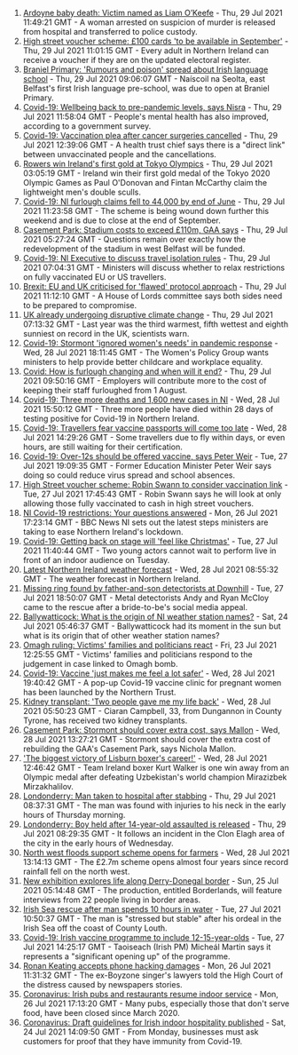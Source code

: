 1. [Ardoyne baby death: Victim named as Liam O’Keefe](https://www.bbc.co.uk/news/uk-northern-ireland-58009834) - Thu, 29 Jul 2021 11:49:21 GMT - A woman arrested on suspicion of murder is released from hospital and transferred to police custody.
2. [High street voucher scheme: £100 cards 'to be available in September'](https://www.bbc.co.uk/news/uk-northern-ireland-58012540) - Thu, 29 Jul 2021 11:01:15 GMT - Every adult in Northern Ireland can receive a voucher if they are on the updated electoral register.
3. [Braniel Primary: 'Rumours and poison' spread about Irish language school](https://www.bbc.co.uk/news/uk-northern-ireland-58010736) - Thu, 29 Jul 2021 09:06:07 GMT - Naíscoil na Seolta, east Belfast's first Irish language pre-school, was due to open at Braniel Primary.
4. [Covid-19: Wellbeing back to pre-pandemic levels, says Nisra](https://www.bbc.co.uk/news/uk-northern-ireland-58012623) - Thu, 29 Jul 2021 11:58:04 GMT - People's mental health has also improved, according to a government survey.
5. [Covid-19: Vaccination plea after cancer surgeries cancelled](https://www.bbc.co.uk/news/uk-northern-ireland-58009128) - Thu, 29 Jul 2021 12:39:06 GMT - A health trust chief says there is a "direct link" between unvaccinated people and the cancellations.
6. [Rowers win Ireland's first gold at Tokyo Olympics](https://www.bbc.co.uk/sport/olympics/58007573) - Thu, 29 Jul 2021 03:05:19 GMT - Ireland win their first gold medal of the Tokyo 2020 Olympic Games as Paul O'Donovan and Fintan McCarthy claim the lightweight men's double sculls.
7. [Covid-19: NI furlough claims fell to 44,000 by end of June](https://www.bbc.co.uk/news/uk-northern-ireland-58009132) - Thu, 29 Jul 2021 11:23:58 GMT - The scheme is being wound down further this weekend and is due to close at the end of September.
8. [Casement Park: Stadium costs to exceed £110m, GAA says](https://www.bbc.co.uk/news/uk-northern-ireland-58005434) - Thu, 29 Jul 2021 05:27:24 GMT - Questions remain over exactly how the redevelopment of the stadium in west Belfast will be funded.
9. [Covid-19: NI Executive to discuss travel isolation rules](https://www.bbc.co.uk/news/uk-northern-ireland-58004816) - Thu, 29 Jul 2021 07:04:31 GMT - Ministers will discuss whether to relax restrictions on fully vaccinated EU or US travellers.
10. [Brexit: EU and UK criticised for 'flawed' protocol approach](https://www.bbc.co.uk/news/uk-northern-ireland-58004374) - Thu, 29 Jul 2021 11:12:10 GMT - A House of Lords committee says both sides need to be prepared to compromise.
11. [UK already undergoing disruptive climate change](https://www.bbc.co.uk/news/science-environment-57988023) - Thu, 29 Jul 2021 07:13:32 GMT - Last year was the third warmest, fifth wettest and eighth sunniest on record in the UK, scientists warn.
12. [Covid-19: Stormont 'ignored women's needs' in pandemic response](https://www.bbc.co.uk/news/uk-northern-ireland-58005429) - Wed, 28 Jul 2021 18:11:45 GMT - The Women's Policy Group wants ministers to help provide better childcare and workplace equality.
13. [Covid: How is furlough changing and when will it end?](https://www.bbc.co.uk/news/explainers-52135342) - Thu, 29 Jul 2021 09:50:16 GMT - Employers will contribute more to the cost of keeping their staff furloughed from 1 August.
14. [Covid-19: Three more deaths and 1,600 new cases in NI](https://www.bbc.co.uk/news/uk-northern-ireland-58001613) - Wed, 28 Jul 2021 15:50:12 GMT - Three more people have died within 28 days of testing positive for Covid-19 in Northern Ireland.
15. [Covid-19: Travellers fear vaccine passports will come too late](https://www.bbc.co.uk/news/uk-northern-ireland-57998569) - Wed, 28 Jul 2021 14:29:26 GMT - Some travellers due to fly within days, or even hours, are still waiting for their certification.
16. [Covid-19: Over-12s should be offered vaccine, says Peter Weir](https://www.bbc.co.uk/news/uk-northern-ireland-57992080) - Tue, 27 Jul 2021 19:09:35 GMT - Former Education Minister Peter Weir says doing so could reduce virus spread and school absences.
17. [High Street voucher scheme: Robin Swann to consider vaccination link](https://www.bbc.co.uk/news/uk-northern-ireland-57981148) - Tue, 27 Jul 2021 17:45:43 GMT - Robin Swann says he will look at only allowing those fully vaccinated to cash in high street vouchers.
18. [NI Covid-19 restrictions: Your questions answered](https://www.bbc.co.uk/news/uk-northern-ireland-54117810) - Mon, 26 Jul 2021 17:23:14 GMT - BBC News NI sets out the latest steps ministers are taking to ease Northern Ireland's lockdown.
19. [Covid-19: Getting back on stage will 'feel like Christmas'](https://www.bbc.co.uk/news/uk-northern-ireland-57983830) - Tue, 27 Jul 2021 11:40:44 GMT - Two young actors cannot wait to perform live in front of an indoor audience on Tuesday.
20. [Latest Northern Ireland weather forecast](https://www.bbc.co.uk/news/uk-northern-ireland-26018439) - Wed, 28 Jul 2021 08:55:32 GMT - The weather forecast in Northern Ireland.
21. [Missing ring found by father-and-son detectorists at Downhill](https://www.bbc.co.uk/news/uk-northern-ireland-57975051) - Tue, 27 Jul 2021 18:50:07 GMT - Metal detectorists Andy and Ryan McCloy came to the rescue after a bride-to-be's social media appeal.
22. [Ballywatticock: What is the origin of NI weather station names?](https://www.bbc.co.uk/news/uk-northern-ireland-57914914) - Sat, 24 Jul 2021 05:46:37 GMT - Ballywatticock had its moment in the sun but what is its origin that of other weather station names?
23. [Omagh ruling: Victims' families and politicians react](https://www.bbc.co.uk/news/uk-northern-ireland-57940348) - Fri, 23 Jul 2021 12:25:55 GMT - Victims' families and politicians respond to the judgement in case linked to Omagh bomb.
24. [Covid-19: Vaccine 'just makes me feel a lot safer'](https://www.bbc.co.uk/news/uk-northern-ireland-58004367) - Wed, 28 Jul 2021 19:40:42 GMT - A pop-up Covid-19 vaccine clinic for pregnant women has been launched by the Northern Trust.
25. [Kidney transplant: 'Two people gave me my life back'](https://www.bbc.co.uk/news/uk-northern-ireland-57916546) - Wed, 28 Jul 2021 05:50:23 GMT - Ciaran Campbell, 33, from Dungannon in County Tyrone, has received two kidney transplants.
26. [Casement Park: Stormont should cover extra cost, says Mallon](https://www.bbc.co.uk/news/uk-northern-ireland-57999752) - Wed, 28 Jul 2021 13:27:21 GMT - Stormont should cover the extra cost of rebuilding the GAA's Casement Park, says Nichola Mallon.
27. ['The biggest victory of Lisburn boxer's career!'](https://www.bbc.co.uk/sport/av/olympics/57993993) - Wed, 28 Jul 2021 12:46:42 GMT - Team Ireland boxer Kurt Walker is one win away from an Olympic medal after defeating Uzbekistan's world champion Mirazizbek Mirzakhalilov.
28. [Londonderry: Man taken to hospital after stabbing](https://www.bbc.co.uk/news/uk-northern-ireland-foyle-west-58010383) - Thu, 29 Jul 2021 08:37:31 GMT - The man was found with injuries to his neck in the early hours of Thursday morning.
29. [Londonderry: Boy held after 14-year-old assaulted is released](https://www.bbc.co.uk/news/uk-northern-ireland-foyle-west-58010382) - Thu, 29 Jul 2021 08:29:35 GMT - It follows an incident in the Clon Elagh area of the city in the early hours of Wednesday.
30. [North west floods support scheme opens for farmers](https://www.bbc.co.uk/news/uk-northern-ireland-foyle-west-57994970) - Wed, 28 Jul 2021 13:14:13 GMT - The £2.7m scheme opens almost four years since record rainfall fell on the north west.
31. [New exhibition explores life along Derry-Donegal border](https://www.bbc.co.uk/news/uk-northern-ireland-foyle-west-57885075) - Sun, 25 Jul 2021 05:14:48 GMT - The production, entitled Borderlands, will feature interviews from 22 people living in border areas.
32. [Irish Sea rescue after man spends 10 hours in water](https://www.bbc.co.uk/news/world-europe-57984521) - Tue, 27 Jul 2021 10:50:37 GMT - The man is "stressed but stable" after his ordeal in the Irish Sea off the coast of County Louth.
33. [Covid-19: Irish vaccine programme to include 12-15-year-olds](https://www.bbc.co.uk/news/world-europe-57984314) - Tue, 27 Jul 2021 14:25:17 GMT - Taoiseach (Irish PM) Micheál Martin says it represents a "significant opening up" of the programme.
34. [Ronan Keating accepts phone hacking damages](https://www.bbc.co.uk/news/entertainment-arts-57967494) - Mon, 26 Jul 2021 11:31:32 GMT - The ex-Boyzone singer's lawyers told the High Court of the distress caused by newspapers stories.
35. [Coronavirus: Irish pubs and restaurants resume indoor service](https://www.bbc.co.uk/news/world-europe-57965158) - Mon, 26 Jul 2021 17:13:20 GMT - Many pubs, especially those that don't serve food, have been closed since March 2020.
36. [Coronavirus: Draft guidelines for Irish indoor hospitality published](https://www.bbc.co.uk/news/world-europe-57949844) - Sat, 24 Jul 2021 14:09:50 GMT - From Monday, businesses must ask customers for proof that they have immunity from Covid-19.

